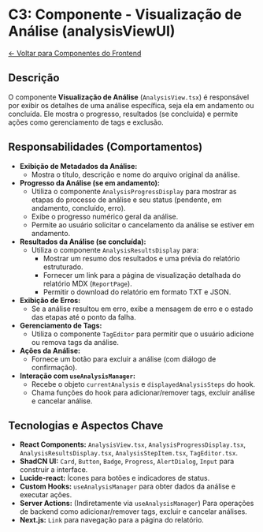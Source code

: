 
# C3: Componente - Visualização de Análise (analysisViewUI)

[<- Voltar para Componentes do Frontend](./../01-frontend-app-components.md)

## Descrição

O componente **Visualização de Análise** (`AnalysisView.tsx`) é responsável por exibir os detalhes de uma análise específica, seja ela em andamento ou concluída. Ele mostra o progresso, resultados (se concluída) e permite ações como gerenciamento de tags e exclusão.

## Responsabilidades (Comportamentos)

*   **Exibição de Metadados da Análise:**
    *   Mostra o título, descrição e nome do arquivo original da análise.
*   **Progresso da Análise (se em andamento):**
    *   Utiliza o componente `AnalysisProgressDisplay` para mostrar as etapas do processo de análise e seu status (pendente, em andamento, concluído, erro).
    *   Exibe o progresso numérico geral da análise.
    *   Permite ao usuário solicitar o cancelamento da análise se estiver em andamento.
*   **Resultados da Análise (se concluída):**
    *   Utiliza o componente `AnalysisResultsDisplay` para:
        *   Mostrar um resumo dos resultados e uma prévia do relatório estruturado.
        *   Fornecer um link para a página de visualização detalhada do relatório MDX (`ReportPage`).
        *   Permitir o download do relatório em formato TXT e JSON.
*   **Exibição de Erros:**
    *   Se a análise resultou em erro, exibe a mensagem de erro e o estado das etapas até o ponto da falha.
*   **Gerenciamento de Tags:**
    *   Utiliza o componente `TagEditor` para permitir que o usuário adicione ou remova tags da análise.
*   **Ações da Análise:**
    *   Fornece um botão para excluir a análise (com diálogo de confirmação).
*   **Interação com `useAnalysisManager`:**
    *   Recebe o objeto `currentAnalysis` e `displayedAnalysisSteps` do hook.
    *   Chama funções do hook para adicionar/remover tags, excluir análise e cancelar análise.

## Tecnologias e Aspectos Chave

*   **React Components:** `AnalysisView.tsx`, `AnalysisProgressDisplay.tsx`, `AnalysisResultsDisplay.tsx`, `AnalysisStepItem.tsx`, `TagEditor.tsx`.
*   **ShadCN UI:** `Card`, `Button`, `Badge`, `Progress`, `AlertDialog`, `Input` para construir a interface.
*   **Lucide-react:** Ícones para botões e indicadores de status.
*   **Custom Hooks:** `useAnalysisManager` para obter dados da análise e executar ações.
*   **Server Actions:** (Indiretamente via `useAnalysisManager`) Para operações de backend como adicionar/remover tags, excluir e cancelar análises.
*   **Next.js:** `Link` para navegação para a página do relatório.

